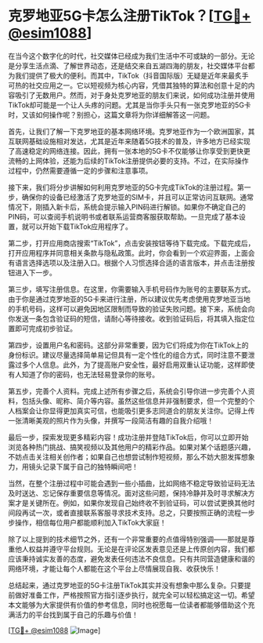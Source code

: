 # 克罗地亚5G卡怎么注册TikTok？[[TG💪+ @esim1088](https://t.me/s/esim1088)]

在当今这个数字化的时代，社交媒体已经成为我们生活中不可或缺的一部分。无论是分享生活点滴、了解世界动态，还是结交来自五湖四海的朋友，社交媒体平台都为我们提供了极大的便利。而其中，TikTok（抖音国际版）无疑是近年来最炙手可热的社交应用之一。它以短视频为核心内容，凭借其独特的算法和创意十足的内容吸引了无数用户。然而，对于身处克罗地亚的朋友们来说，如何成功注册并使用TikTok却可能是一个让人头疼的问题。尤其是当你手头只有一张克罗地亚的5G卡时，又该如何操作呢？别担心，这篇文章将为你详细解答这一问题。

首先，让我们了解一下克罗地亚的基本网络环境。克罗地亚作为一个欧洲国家，其互联网基础设施相对发达，尤其是近年来随着5G技术的普及，许多地方已经实现了高速稳定的网络连接。因此，拥有一张本地的5G卡不仅能够让你享受到更快更流畅的上网体验，还能为后续的TikTok注册提供必要的支持。不过，在实际操作过程中，仍然需要遵循一定的步骤和注意事项。

接下来，我们将分步讲解如何利用克罗地亚的5G卡完成TikTok的注册过程。第一步，确保你的设备已经激活了克罗地亚的SIM卡，并且可以正常访问互联网。通常情况下，刚插入新卡后，系统会提示输入PIN码进行解锁。如果你不确定自己的PIN码，可以查阅手机说明书或者联系运营商客服获取帮助。一旦完成了基本设置，就可以开始下载TikTok应用程序了。

第二步，打开应用商店搜索“TikTok”，点击安装按钮等待下载完成。下载完成后，打开应用程序并同意相关条款与隐私政策。此时，你会看到一个欢迎界面，上面会有语言选择选项以及注册入口。根据个人习惯选择合适的语言版本，并点击注册按钮进入下一步。

第三步，填写注册信息。在这里，你需要输入手机号码作为账号的主要联系方式。由于你是通过克罗地亚的5G卡来进行注册，所以建议优先考虑使用克罗地亚当地的手机号码，这样可以避免因地区限制而导致的验证失败问题。接下来，系统会向你发送一条包含验证码的短信，请耐心等待接收。收到验证码后，将其填入指定位置即可完成初步验证。

第四步，设置用户名和密码。这部分非常重要，因为它们将成为你在TikTok上的身份标识。建议尽量选择简单易记但具有一定个性化的组合方式，同时注意不要泄露过多个人信息。此外，为了提高账户安全性，最好启用双重认证功能，这样即使有人知道了你的密码，也无法轻易登录你的账号。

第五步，完善个人资料。完成上述所有步骤之后，系统会引导你进一步完善个人资料，包括头像、昵称、简介等内容。虽然这些信息并非强制要求，但一个完整的个人档案会让你显得更加真实可信，也能吸引更多志同道合的朋友关注你。记得上传一张清晰美观的照片作为头像，并撰写一段简洁有趣的自我介绍哦！

最后一步，探索发现更多精彩内容！成功注册并登陆TikTok后，你可以立即开始浏览各种热门挑战、搞笑视频以及其他用户的精彩作品。如果对某个话题感兴趣，不妨点击关注相关创作者；如果自己也想尝试制作短视频，那么不妨大胆发挥想象力，用镜头记录下属于自己的独特瞬间吧！

当然，在整个注册过程中可能会遇到一些小插曲，比如网络不稳定导致验证码无法及时送达、忘记保存重要信息等情况。面对这些问题，保持冷静并及时寻求解决方案才是关键所在。例如，如果你发现自己始终收不到验证码，可以尝试更换其他时间段再试一次，或者直接联系客服寻求技术支持。总之，只要按照正确的流程一步步操作，相信每位用户都能顺利加入TikTok大家庭！

除了以上提到的技术细节之外，还有一个非常重要的点值得特别强调——那就是尊重他人权益并遵守平台规则。无论是在评论区发表意见还是上传原创内容，我们都应该秉持诚实友善的态度，避免发表任何违法不良信息。只有共同营造健康和谐的网络环境，才能让每个人都能在这个平台上尽情展现自我、收获快乐！

总结起来，通过克罗地亚的5G卡注册TikTok其实并没有想象中那么复杂。只要提前做好准备工作，严格按照官方指引逐步执行，就完全可以轻松搞定这一切。希望本文能够为大家提供有价值的参考信息，同时也祝愿每一位读者都能够借助这个充满活力的平台找到属于自己的乐趣与价值！

[[TG💪+ @esim1088](https://t.me/s/esim1088) ![Image](https://i.postimg.cc/4NQfJmqS/Snipaste-2025-05-13-00-14-12.png)]